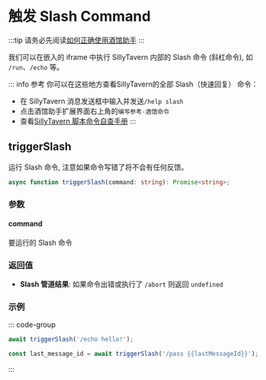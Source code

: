 # 触发 Slash Command

:::tip
请务必先阅读[如何正确使用酒馆助手](/guide/基本用法/如何正确使用酒馆助手.md)
:::

我们可以在嵌入的 iframe 中执行 SillyTavern 内部的 Slash 命令 (斜杠命令), 如 `/run`、`/echo` 等。

<CustomTOC />

::: info 参考
你可以在这些地方查看SillyTavern的全部 Slash（快速回复） 命令：

- 在 SillyTavern 消息发送框中输入并发送`/help slash`
- 点击酒馆助手扩展界面右上角的`编写参考-酒馆命令`
- 查看[SillyTavern 脚本命令自查手册](https://rentry.org/sillytavern-script-book)
:::

## triggerSlash

运行 Slash 命令, 注意如果命令写错了将不会有任何反馈。

```typescript
async function triggerSlash(command: string): Promise<string>;
```

### 参数

#### command

要运行的 Slash 命令

### 返回值

- **Slash 管道结果**: 如果命令出错或执行了 `/abort` 则返回 `undefined`

### 示例

::: code-group

```typescript [在酒馆界面弹出提示语 hello!]
await triggerSlash('/echo hello!');
```

```typescript [获取当前聊天消息最后一条消息对应的 id]
const last_message_id = await triggerSlash('/pass {{lastMessageId}}');
```

:::
